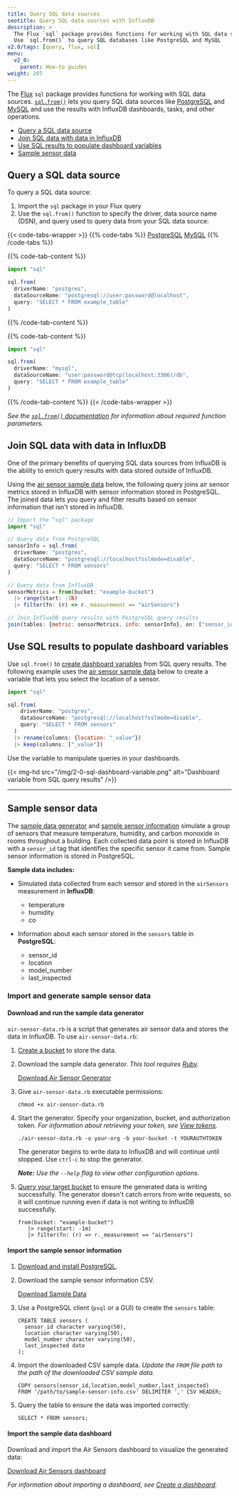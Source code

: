 ```yaml
---
title: Query SQL data sources
seotitle: Query SQL data sources with InfluxDB
description: >
  The Flux `sql` package provides functions for working with SQL data sources.
  Use `sql.from()` to query SQL databases like PostgreSQL and MySQL
v2.0/tags: [query, flux, sql]
menu:
  v2_0:
    parent: How-to guides
weight: 207
---
```


The [Flux](/v2.0/reference/flux) `sql` package provides functions for working with SQL data sources.
[`sql.from()`](/v2.0/reference/flux/stdlib/sql/from/) lets you query SQL data sources
like [PostgreSQL](https://www.postgresql.org/) and [MySQL](https://www.mysql.com/)
and use the results with InfluxDB dashboards, tasks, and other operations.

- [Query a SQL data source](#query-a-sql-data-source)
- [Join SQL data with data in InfluxDB](#join-sql-data-with-data-in-influxdb)
- [Use SQL results to populate dashboard variables](#use-sql-results-to-populate-dashboard-variables)
- [Sample sensor data](#sample-sensor-data)

## Query a SQL data source
To query a SQL data source:

1. Import the `sql` package in your Flux query
2. Use the `sql.from()` function to specify the driver, data source name (DSN),
   and query used to query data from your SQL data source:

{{< code-tabs-wrapper >}}
{{% code-tabs %}}
[PostgreSQL](#)
[MySQL](#)
{{% /code-tabs %}}

{{% code-tab-content %}}
```js
import "sql"

sql.from(
  driverName: "postgres",
  dataSourceName: "postgresql://user:password@localhost",
  query: "SELECT * FROM example_table"
)
```
{{% /code-tab-content %}}

{{% code-tab-content %}}
```js
import "sql"

sql.from(
  driverName: "mysql",
  dataSourceName: "user:password@tcp(localhost:3306)/db",
  query: "SELECT * FROM example_table"
)
```
{{% /code-tab-content %}}
{{< /code-tabs-wrapper >}}

_See the [`sql.from()` documentation](/v2.0/reference/flux/stdlib/sql/from/) for
information about required function parameters._

## Join SQL data with data in InfluxDB
One of the primary benefits of querying SQL data sources from InfluxDB
is the ability to enrich query results with data stored outside of InfluxDB.

Using the [air sensor sample data](#sample-sensor-data) below, the following query
joins air sensor metrics stored in InfluxDB with sensor information stored in PostgreSQL.
The joined data lets you query and filter results based on sensor information
that isn't stored in InfluxDB.

```js
// Import the "sql" package
import "sql"

// Query data from PostgreSQL
sensorInfo = sql.from(
  driverName: "postgres",
  dataSourceName: "postgresql://localhost?sslmode=disable",
  query: "SELECT * FROM sensors"
)

// Query data from InfluxDB
sensorMetrics = from(bucket: "example-bucket")
  |> range(start: -1h)
  |> filter(fn: (r) => r._measurement == "airSensors")

// Join InfluxDB query results with PostgreSQL query results
join(tables: {metric: sensorMetrics, info: sensorInfo}, on: ["sensor_id"])
```

## Use SQL results to populate dashboard variables
Use `sql.from()` to [create dashboard variables](/v2.0/visualize-data/variables/create-variable/)
from SQL query results.
The following example uses the [air sensor sample data](#sample-data) below to
create a variable that lets you select the location of a sensor.

```js
import "sql"

sql.from(
    driverName: "postgres",
    dataSourceName: "postgresql://localhost?sslmode=disable",
    query: "SELECT * FROM sensors"
  )
  |> rename(columns: {location: "_value"})
  |> keep(columns: ["_value"])
```

Use the variable to manipulate queries in your dashboards.

{{< img-hd src="/img/2-0-sql-dashboard-variable.png" alt="Dashboard variable from SQL query results" />}}

---

## Sample sensor data
The [sample data generator](#download-and-run-the-sample-data-generator) and
[sample sensor information](#import-the-sample-sensor-information) simulate a
group of sensors that measure temperature, humidity, and carbon monoxide
in rooms throughout a building.
Each collected data point is stored in InfluxDB with a `sensor_id` tag that identifies
the specific sensor it came from.
Sample sensor information is stored in PostgreSQL.

**Sample data includes:**

- Simulated data collected from each sensor and stored in the `airSensors` measurement in **InfluxDB**:
    - temperature
    - humidity
    - co

- Information about each sensor stored in the `sensors` table in **PostgreSQL**:
    - sensor_id
    - location
    - model_number
    - last_inspected

### Import and generate sample sensor data

#### Download and run the sample data generator
`air-sensor-data.rb` is a script that generates air sensor data and stores the data in InfluxDB.
To use `air-sensor-data.rb`:

1. [Create a bucket](/v2.0/organizations/buckets/create-bucket/) to store the data.
2. Download the sample data generator. _This tool requires [Ruby](https://www.ruby-lang.org/en/)._

    <a class="btn download" href="/downloads/air-sensor-data.rb" download>Download Air Sensor Generator</a>

3. Give `air-sensor-data.rb` executable permissions:

    ```
    chmod +x air-sensor-data.rb
    ```

4. Start the generator. Specify your organization, bucket, and authorization token.
  _For information about retrieving your token, see [View tokens](/v2.0/security/tokens/view-tokens/)._

    ```
    ./air-sensor-data.rb -o your-org -b your-bucket -t YOURAUTHTOKEN
    ```

    The generator begins to write data to InfluxDB and will continue until stopped.
    Use `ctrl-c` to stop the generator.

    _**Note:** Use the `--help` flag to view other configuration options._


5. [Query your target bucket](v2.0/query-data/execute-queries/) to ensure the
   generated data is writing successfully.
   The generator doesn't catch errors from write requests, so it will continue running
   even if data is not writing to InfluxDB successfully.

    ```
    from(bucket: "example-bucket")
       |> range(start: -1m)
       |> filter(fn: (r) => r._measurement == "airSensors")
    ```

#### Import the sample sensor information
1. [Download and install PostgreSQL](https://www.postgresql.org/download/).
2. Download the sample sensor information CSV.

    <a class="btn download" href="/downloads/sample-sensor-info.csv" download>Download Sample Data</a>

3. Use a PostgreSQL client (`psql` or a GUI) to create the `sensors` table:

    ```
    CREATE TABLE sensors (
      sensor_id character varying(50),
      location character varying(50),
      model_number character varying(50),
      last_inspected date
    );
    ```

4. Import the downloaded CSV sample data.
   _Update the `FROM` file path to the path of the downloaded CSV sample data._

    ```
    COPY sensors(sensor_id,location,model_number,last_inspected)
    FROM '/path/to/sample-sensor-info.csv' DELIMITER ',' CSV HEADER;
    ```

5. Query the table to ensure the data was imported correctly:

    ```
    SELECT * FROM sensors;
    ```

#### Import the sample data dashboard
Download and import the Air Sensors dashboard to visualize the generated data:

<a class="btn download" href="/downloads/air_sensors_dashboard.json" download>Download Air Sensors dashboard</a>

_For information about importing a dashboard, see [Create a dashboard](/v2.0/visualize-data/dashboards/create-dashboard/#create-a-new-dashboard)._
